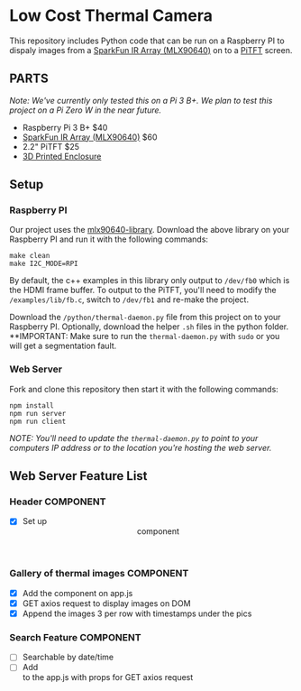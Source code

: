 # Low Cost Thermal Camera

This repository includes Python code that can be run on a Raspberry PI to dispaly images from a [SparkFun IR Array (MLX90640)](https://www.sparkfun.com/products/14844) on to a [PiTFT](https://www.adafruit.com/product/2315) screen.

## PARTS

*Note: We've currently only tested this on a Pi 3 B+. We plan to test this project on a Pi Zero W in the near future.*

- Raspberry Pi 3 B+ $40
- [SparkFun IR Array (MLX90640)](https://www.sparkfun.com/products/14844) $60
- 2.2" PiTFT $25
- [3D Printed Enclosure](https://www.thingiverse.com/thing:803447)


## Setup

### Raspberry PI

Our project uses the [mlx90640-library](https://github.com/pimoroni/mlx90640-library). Download the above library on your Raspberry PI and run it with the following commands:

```
make clean
make I2C_MODE=RPI
```

By default, the c++ examples in this library only output to `/dev/fb0` which is the HDMI frame buffer. To output to the PiTFT, you'll need to modify the `/examples/lib/fb.c`, switch to `/dev/fb1` and re-make the project.

Download the `/python/thermal-daemon.py` file from this project on to your Raspberry PI. Optionally, download the helper `.sh` files in the python folder. **IMPORTANT: Make sure to run the `thermal-daemon.py` with `sudo` or you will get a segmentation fault. 

### Web Server

Fork and clone this repository then start it with the following commands:

```
npm install
npm run server
npm run client
```

*NOTE: You'll need to update the `thermal-daemon.py` to point to your computers IP address or to the location you're hosting the web server.*

## Web Server Feature List

### Header COMPONENT
- [x] Set up <Header /> component

### Gallery of thermal images COMPONENT
- [x] Add the <Gallery /> component on app.js
- [x] GET axios request to display images on DOM
- [x] Append the images 3 per row with timestamps under the pics

### Search Feature COMPONENT
- [ ] Searchable by date/time
- [ ] Add <Search /> to the app.js with props for GET axios request